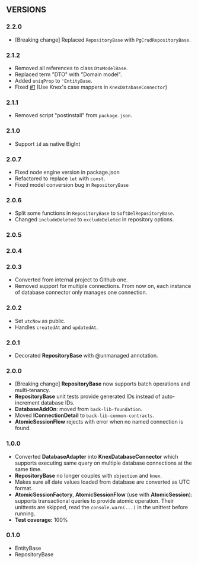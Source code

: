 ## VERSIONS

### 2.2.0
- [Breaking change] Replaced `RepositoryBase` with `PgCrudRepositoryBase`.

### 2.1.2
- Removed all references to class `DtoModelBase`.
- Replaced term "DTO" with "Domain model".
- Added `uniqProp` to `'EntityBase`.
- Fixed [#1](https://github.com/gennovative/micro-fleet-persistence/issues/1) (Use Knex's case mappers in `KnexDatabaseConnector`)

### 2.1.1
- Removed script "postinstall" from `package.json`.

### 2.1.0
- Support `id` as native BigInt

### 2.0.7
- Fixed node engine version in package.json
- Refactored to replace `let` with `const`.
- Fixed model conversion bug in `RepositoryBase`

### 2.0.6
- Split some functions in `RepositoryBase` to `SoftDelRepositoryBase`.
- Changed `includeDeleted` to `excludeDeleted` in repository options.

### 2.0.5

### 2.0.4

### 2.0.3
- Converted from internal project to Github one.
- Removed support for multiple connections. From now on, each instance of database connector only manages one connection.

### 2.0.2
- Set `utcNow` as public.
- Handles `createdAt` and `updatedAt`.

### 2.0.1
- Decorated **RepositoryBase** with @unmanaged annotation.

### 2.0.0

- [Breaking change] **RepositoryBase** now supports batch operations and multi-tenancy.
- **RepositoryBase** unit tests provide generated IDs instead of auto-increment database IDs.
- **DatabaseAddOn**: moved from `back-lib-foundation`.
- Moved **IConnectionDetail** to `back-lib-common-contracts`.
- **AtomicSessionFlow** rejects with error when no named connection is found.

### 1.0.0

- Converted **DatabaseAdapter** into **KnexDatabaseConnector** which supports executing same query on multiple database connections at the same time.
- **RepositoryBase** no longer couples with `objection` and `knex`.
- Makes sure all date values loaded from database are converted as UTC format.
- **AtomicSessionFactory**, **AtomicSessionFlow** (use with **AtomicSession**): supports transactional queries to provide atomic operation. Their unittests are skipped, read the `console.warn(...)` in the unittest before running.
- **Test coverage:** 100%

### 0.1.0
- EntityBase
- RepositoryBase